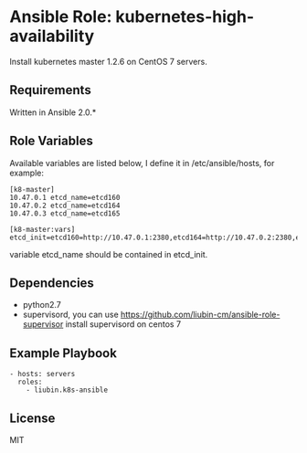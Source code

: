 Ansible Role: kubernetes-high-availability
========================

Install kubernetes master 1.2.6 on CentOS 7 servers. 

Requirements
------------

Written in Ansible 2.0.*

Role Variables
--------------

Available variables are listed below, I define it in /etc/ansible/hosts, for example:
```
[k8-master]
10.47.0.1 etcd_name=etcd160
10.47.0.2 etcd_name=etcd164
10.47.0.3 etcd_name=etcd165

[k8-master:vars]
etcd_init=etcd160=http://10.47.0.1:2380,etcd164=http://10.47.0.2:2380,etcd165=http://10.47.0.3:2380
```
variable etcd_name should be contained in etcd_init.

Dependencies
------------

- python2.7
- supervisord, you can use https://github.com/liubin-cm/ansible-role-supervisor install supervisord on centos 7 

Example Playbook
----------------

    - hosts: servers
      roles:
        - liubin.k8s-ansible

License
-------

MIT
